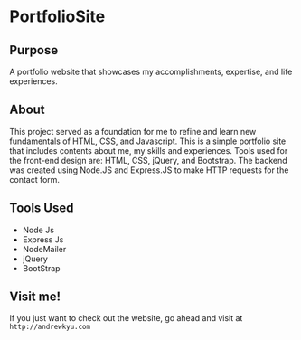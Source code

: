 # PortfolioSite

## Purpose
A portfolio website that showcases my accomplishments, expertise, and life experiences. 

## About
This project served as a foundation for me to refine and learn new fundamentals of HTML, CSS, and Javascript. This is a simple portfolio site that includes contents about me, my skills and experiences. Tools used for the front-end design are: HTML, CSS, jQuery, and Bootstrap. The backend was created using Node.JS and Express.JS to make HTTP requests for the contact form. 

## Tools Used
- Node Js
- Express Js
- NodeMailer
- jQuery
- BootStrap

## Visit me!
If you just want to check out the website, go ahead and visit at `http://andrewkyu.com`






